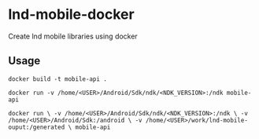 # lnd-mobile-docker
Create lnd mobile libraries using docker

## Usage
`docker build -t mobile-api .`

`docker run -v /home/<USER>/Android/Sdk/ndk/<NDK_VERSION>:/ndk mobile-api`

`docker run \
	-v /home/<USER>/Android/Sdk/ndk/<NDK_VERSION>:/ndk \
	-v /home/<USER>/Android/Sdk:/android \
	-v /home/<USER>/work/lnd-mobile-ouput:/generated \
	mobile-api`
